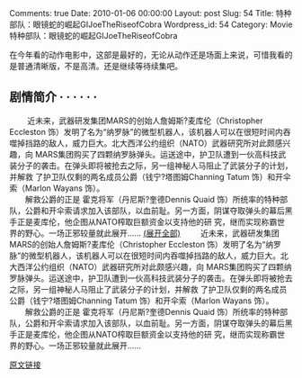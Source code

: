 Comments: true
Date: 2010-01-06 00:00:00
Layout: post
Slug: 54
Title: 特种部队：眼镜蛇的崛起GIJoeTheRiseofCobra
Wordpress_id: 54
Category: Movie
特种部队：眼镜蛇的崛起GIJoeTheRiseofCobra

  
在今年看的动作电影中，这部是最好的，无论从动作还是场面上来说，可惜我看的是普通清晰版，不是高清。还是继续等待续集吧。  


## 剧情简介  · · · · · ·          

　  　近未来，武器研发集团MARS的创始人詹姆斯?麦库伦（Christopher Eccleston  饰）发明了名为“纳罗脉”的微型机器人，该机器人可以在很短时间内吞噬掉挡路的敌人，威力巨大。北大西洋公约组织（NATO）武器研究所对此颇感兴趣，向  MARS集团购买了四颗纳罗脉弹头。运送途中，护卫队遭到一伙高科技武装分子的袭击。在弹头即将被抢去之际，另一组神秘人马阻止了武装分子的计划，并解救  了护卫队仅剩的两名成员公爵（钱宁?塔图姆Channing Tatum 饰）和开伞索（Marlon Wayans 饰）。  
　　解救公爵的正是  霍克将军（丹尼斯?奎德Dennis Quaid  饰）所统率的特种部队，公爵和开伞索请求加入该部队，以血前耻。另一方面，阴谋夺取弹头的幕后黑手正是麦库伦，他企图从NATO榨取巨额资金以支持他的研  究，继而实现称霸世界的野心。一场正邪较量就此展开…... [(展开全部)](/)                      　  　近未来，武器研发集团MARS的创始人詹姆斯?麦库伦（Christopher Eccleston  饰）发明了名为“纳罗脉”的微型机器人，该机器人可以在很短时间内吞噬掉挡路的敌人，威力巨大。北大西洋公约组织（NATO）武器研究所对此颇感兴趣，向  MARS集团购买了四颗纳罗脉弹头。运送途中，护卫队遭到一伙高科技武装分子的袭击。在弹头即将被抢去之际，另一组神秘人马阻止了武装分子的计划，并解救  了护卫队仅剩的两名成员公爵（钱宁?塔图姆Channing Tatum 饰）和开伞索（Marlon Wayans 饰）。  
　　解救公爵的正是  霍克将军（丹尼斯?奎德Dennis Quaid  饰）所统率的特种部队，公爵和开伞索请求加入该部队，以血前耻。另一方面，阴谋夺取弹头的幕后黑手正是麦库伦，他企图从NATO榨取巨额资金以支持他的研  究，继而实现称霸世界的野心。一场正邪较量就此展开……  


[原文链接](http://lw02nju.blog.163.com/blog/static/11160279201006111531714/)

